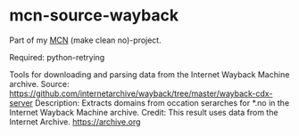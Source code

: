 # mcn-source-wayback

Part of my [MCN](https://github.com/search?q=user%3AKagee+mcn+in%3Aname&type=Repositories) (make clean no)-project.

Required: python-retrying

Tools for downloading and parsing data from the Internet Wayback Machine archive.
Source: https://github.com/internetarchive/wayback/tree/master/wayback-cdx-server
Description: Extracts domains from occation serarches for *.no in the  Internet Wayback Machine archive.
Credit: This result uses data from the Internet Archive. https://archive.org
